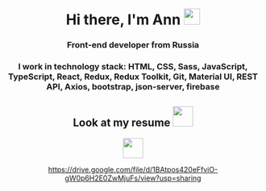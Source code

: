 <div id="header" align="center">
<h1 ">Hi there, I'm Ann
<img src="https://github.com/blackcater/blackcater/raw/main/images/Hi.gif" height="32"/></h1>
<h3 >Front-end developer from Russia</h3>
<h3 >I work in technology stack: HTML, CSS, Sass, JavaScript, TypeScript, React, Redux, Redux Toolkit, Git, Material UI, REST API, Axios, bootstrap, json-server, firebase</h3>

<h2 >Look at my resume
<img src="https://media.giphy.com/media/QmGShkWAWid2hzCqHE/giphy.gif" height="40"/></h2>

<img src="https://media.giphy.com/media/VIWIoLiKYVtoIx1eu4/giphy.gif" height="40"/>
                                                                         
                                                                               
<a >https://drive.google.com/file/d/1BAtpos420eFfviO-gW0p6H2E0ZwMjuFs/view?usp=sharing</a>
</div>
                                                                                 
